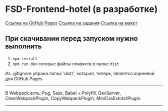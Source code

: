 # FSD-Frontend-hotel (в разработке)

[Ссылка на GitHub Pages](https://cyberpunk10.github.io/FSD-Frontend-hotel/dist "перейти на сайт")
[Ссылка на задания](https://rizzoma.com/topic/d5c429337bcaa70548fb5aeedee6d92b/0_b_8ndo_78h70/ "перейти на сайт")
[Ссылка на макет](https://www.figma.com/file/MumYcKVk9RkKZEG6dR5E3A/FSD-frontend-education-program.-The-2nd-task "перейти на сайт")

## При скачивании перед запуском нужно выполнить 
1) `npm install`
2) `npm run dev`
готовые файлы появятся в папке `dist`

Из .gitignore убрана папка 'dist/', которая, теперь, является корневой для GitHub Pages
<hr>

В Webpack есть: Pug, Sass, Babel + Polyfill, DevServer, ClearWebpackPlugin, CopyWebpackPlugin, MiniCssExtractPlugin.
<hr>






